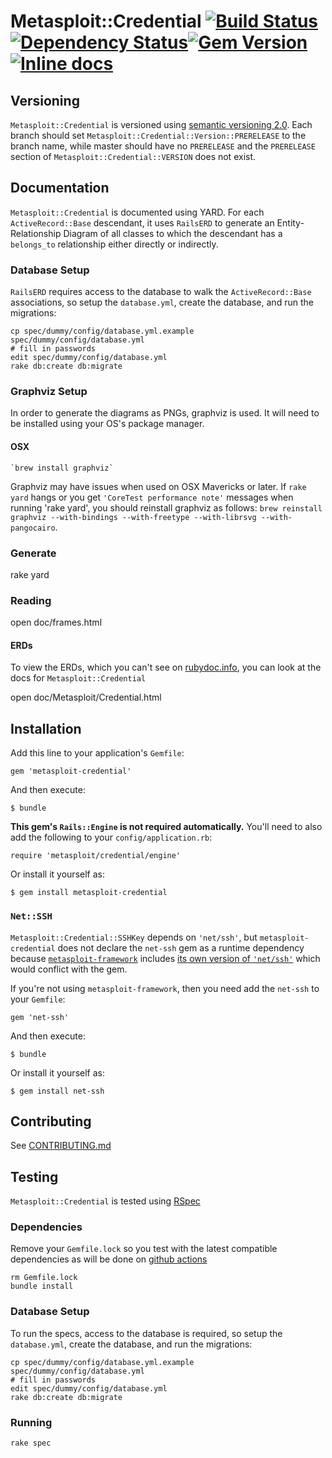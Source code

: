 # Metasploit::Credential [![Build Status](https://github.com/rapid7/metasploit-credential/actions/workflows/verify.yml/badge.svg)](https://github.com/rapid7/metasploit-credential/actions/workflows/verify.yml)[![Dependency Status](https://gemnasium.com/rapid7/metasploit-credential.svg)](https://gemnasium.com/rapid7/metasploit-credential)[![Gem Version](https://badge.fury.io/rb/metasploit-credential.svg)](http://badge.fury.io/rb/metasploit-credential)[![Inline docs](http://inch-ci.org/github/rapid7/metasploit-credential.svg)](http://inch-ci.org/github/rapid7/metasploit-credential)

## Versioning

`Metasploit::Credential` is versioned using [semantic versioning 2.0](http://semver.org/spec/v2.0.0.html).  Each branch
should set `Metasploit::Credential::Version::PRERELEASE` to the branch name, while master should have no `PRERELEASE`
and the `PRERELEASE` section of `Metasploit::Credential::VERSION` does not exist.

## Documentation

`Metasploit::Credential` is documented using YARD.  For each `ActiveRecord::Base` descendant, it uses `RailsERD` to
generate an Entity-Relationship Diagram of all classes to which the descendant has a `belongs_to` relationship either
directly or indirectly.

### Database Setup

`RailsERD` requires access to the database to walk the `ActiveRecord::Base` associations, so setup the `database.yml`,
create the database, and run the migrations:

    cp spec/dummy/config/database.yml.example spec/dummy/config/database.yml
    # fill in passwords
    edit spec/dummy/config/database.yml
    rake db:create db:migrate
    
### Graphviz Setup

In order to generate the diagrams as PNGs, graphviz is used.  It will need to be installed using your OS's package
manager.

#### OSX

    `brew install graphviz`

Graphviz may have issues when used on OSX Mavericks or later.  If `rake yard` hangs or you get
`'CoreTest performance note'` messages when running 'rake yard', you should reinstall graphviz as follows:
`brew reinstall graphviz --with-bindings --with-freetype --with-librsvg --with-pangocairo`.

### Generate

   rake yard
   
### Reading

   open doc/frames.html
   
#### ERDs

To view the ERDs, which you can't see on [rubydoc.info](http://rubydoc.info/gems/metasploit-credential), you can look
at the docs for `Metasploit::Credential`

   open doc/Metasploit/Credential.html

## Installation

Add this line to your application's `Gemfile`:

    gem 'metasploit-credential'

And then execute:

    $ bundle
    
**This gem's `Rails::Engine` is not required automatically.** You'll need to also add the following to your `config/application.rb`:

    require 'metasploit/credential/engine'

Or install it yourself as:

    $ gem install metasploit-credential

### `Net::SSH`

`Metasploit::Credential::SSHKey` depends on `'net/ssh'`, but `metasploit-credential` does not declare the `net-ssh` gem
as a runtime dependency because [`metasploit-framework`](https://github.com/rapid7/metasploit-framework) includes
[its own version of `'net/ssh'`](https://github.com/rapid7/metasploit-framework/blob/master/lib/net/ssh.rb) which would
conflict with the gem.

If you're not using `metasploit-framework`, then you need add the `net-ssh` to your `Gemfile`:

    gem 'net-ssh'

And then execute:

    $ bundle

Or install it yourself as:

    $ gem install net-ssh

## Contributing

See [CONTRIBUTING.md](CONTRIBUTING.md)

## Testing

`Metasploit::Credential` is tested using [RSpec](https://github.com/rspec/rspec)

### Dependencies

Remove your `Gemfile.lock` so you test with the latest compatible dependencies as will be done on
[github actions](https://github.com/rapid7/metasploit-credential/actions/workflows/verify.yml)

    rm Gemfile.lock
    bundle install

### Database Setup

To run the specs, access to the database is required, so setup the `database.yml`, create the database, and run the
migrations:

    cp spec/dummy/config/database.yml.example spec/dummy/config/database.yml
    # fill in passwords
    edit spec/dummy/config/database.yml
    rake db:create db:migrate

### Running

    rake spec
